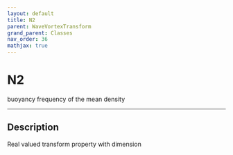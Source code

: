 ```yaml
---
layout: default
title: N2
parent: WaveVortexTransform
grand_parent: Classes
nav_order: 36
mathjax: true
---
```


#  N2

buoyancy frequency of the mean density


---

## Description
Real valued transform property with dimension 